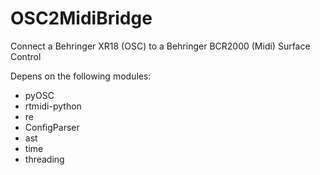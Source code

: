 # OSC2MidiBridge
Connect a Behringer XR18 (OSC) to a Behringer BCR2000 (Midi) Surface Control

Depens on the following modules:
- pyOSC
- rtmidi-python
- re
- ConfigParser
- ast
- time
- threading
